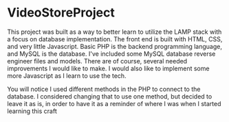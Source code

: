 # VideoStoreProject
This project was built as a way to better learn to utilize the LAMP stack with a focus on database implementation. The front end is built with HTML, CSS, and very little Javascript. Basic PHP is the backend programming language, and MySQL is the database. I've included some MySQL database reverse engineer files and models. There are of course, several needed improvements I would like to make. I would also like to implement some more Javascript as I learn to use the tech. 

You will notice I used different methods in the PHP to connect to the database. I considered changing that to use one method, but decided to leave it as is, in order to have it as a reminder of where I was when I started learning this craft
